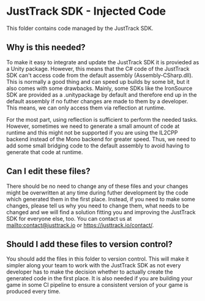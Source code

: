 # JustTrack SDK - Injected Code

This folder contains code managed by the JustTrack SDK.

## Why is this needed?

To make it easy to integrate and update the JustTrack SDK it is provieded as a Unity package.
However, this means that the C# code of the JustTrack SDK can't access code from the default
assembly (Assembly-CSharp.dll). This is normally a good thing and can speed up builds by some
bit, but it also comes with some drawbacks. Mainly, some SDKs like the IronSource SDK are
provided as a .unitypackage by default and therefore end up in the default assembly if no futher
changes are made to them by a developer. This means, we can only access them via reflection at
runtime.

For the most part, using reflection is sufficient to perform the needed tasks. However, sometimes
we need to generate a small amount of code at runtime and this might not be supported if you are
using the IL2CPP backend instead of the Mono backend for greater speed. Thus, we need to add some
small bridging code to the default assembly to avoid having to generate that code at runtime.

## Can I edit these files?

There should be no need to change any of these files and your changes might be overwritten at any
time during futher development by the code which generated them in the first place. Instead, if
you need to make some changes, please tell us why you need to change them, what needs to be
changed and we will find a solution fitting you and improving the JustTrack SDK for everyone
else, too. You can contact us at <mailto:contact@justtrack.io> or <https://justtrack.io/contact/>.

## Should I add these files to version control?

You should add the files in this folder to version control. This will make it simpler along your
team to work with the JustTrack SDK as not every developer has to make the decision whether to
actually create the generated code in the first place. It is also needed if you are building your
game in some CI pipeline to ensure a consistent version of your game is produced every time.
